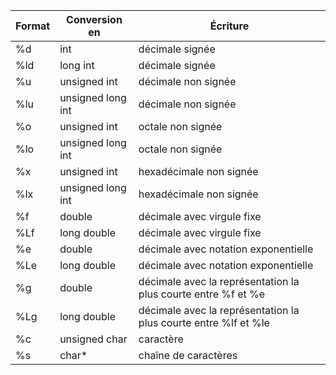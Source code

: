 | Format | Conversion en | Écriture |
| ------ | ------------- | -------- |
| %d | int | décimale signée |
| %ld | long int | décimale signée |
| %u | unsigned int | décimale non signée |
| %lu | unsigned long int | décimale non signée |
| %o | unsigned int | octale non signée |
| %lo | unsigned long int | octale non signée |
| %x | unsigned int | hexadécimale non signée |
| %lx | unsigned long int | hexadécimale non signée |
| %f | double | décimale avec virgule fixe |
| %Lf | long double | décimale avec virgule fixe |
| %e | double | décimale avec notation exponentielle |
| %Le | long double | décimale avec notation exponentielle |
| %g | double | décimale avec la représentation la plus courte entre %f et %e |
| %Lg | long double | décimale avec la représentation la plus courte entre %lf et %le |
| %c | unsigned char | caractère |
| %s | char* | chaîne de caractères  |
